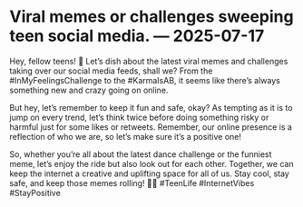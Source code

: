 # Viral memes or challenges sweeping teen social media. — 2025-07-17

Hey, fellow teens! 🌟 Let’s dish about the latest viral memes and challenges taking over our social media feeds, shall we? From the #InMyFeelingsChallenge to the #KarmaIsAB, it seems like there’s always something new and crazy going on online.

But hey, let’s remember to keep it fun and safe, okay? As tempting as it is to jump on every trend, let’s think twice before doing something risky or harmful just for some likes or retweets. Remember, our online presence is a reflection of who we are, so let’s make sure it’s a positive one!

So, whether you’re all about the latest dance challenge or the funniest meme, let’s enjoy the ride but also look out for each other. Together, we can keep the internet a creative and uplifting space for all of us. Stay cool, stay safe, and keep those memes rolling! 🙌✨ #TeenLife #InternetVibes #StayPositive